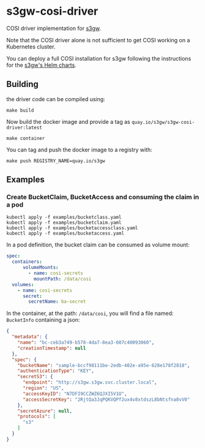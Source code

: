 # s3gw-cosi-driver

COSI driver implementation for [s3gw](https://github.com/s3gw-tech/s3gw).

Note that the COSI driver alone is not sufficient to get COSI working
on a Kubernetes cluster.

You can deploy a full COSI installation for s3gw following the instructions for the
[s3gw's Helm charts](https://s3gw-docs.readthedocs.io/en/latest/helm-charts/).

## Building

the driver code can be compiled using:

```shell
make build
```

Now build the docker image and provide a tag as `quay.io/s3gw/s3gw-cosi-driver:latest`

```shell
make container
```

You can tag and push the docker image to a registry with:

```shell
make push REGISTRY_NAME=quay.io/s3gw
```

## Examples

### Create BucketClaim, BucketAccess and consuming the claim in a pod

```shell
kubectl apply -f examples/bucketclass.yaml
kubectl apply -f examples/bucketclaim.yaml
kubectl apply -f examples/bucketaccessclass.yaml
kubectl apply -f examples/bucketaccess.yaml
```

In a pod definition, the bucket claim can be consumed as volume mount:

```yaml
spec:
  containers:
      volumeMounts:
        - name: cosi-secrets
          mountPath: /data/cosi
  volumes:
    - name: cosi-secrets
      secret:
        secretName: ba-secret
```

In the container, at the path: `/data/cosi`, you will find a
file named: `BucketInfo` containing a json:

```json
{
  "metadata": {
    "name": "bc-ceb3a749-b578-4da7-8ea3-607c40093060",
    "creationTimestamp": null
  },
  "spec": {
    "bucketName": "sample-bccf98111be-2edb-402e-a95e-628e178f2818",
    "authenticationType": "KEY",
    "secretS3": {
      "endpoint": "http://s3gw.s3gw.svc.cluster.local",
      "region": "US",
      "accessKeyID": "N7DFI9CCZWZ6QJXI5V1O",
      "accessSecretKey": "2RjtQa3JqPQKVQPf2ux4v8xtdszL8bNtsfna8vV0"
    },
    "secretAzure": null,
    "protocols": [
      "s3"
    ]
  }
}
```
